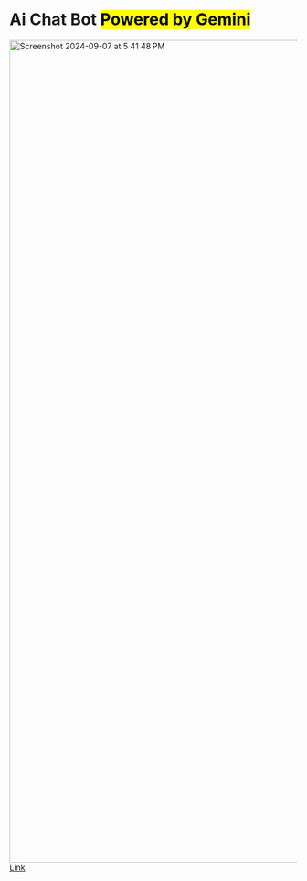 <h1>Ai Chat Bot <mark>Powered by Gemini</mark></h1>
<img width="1440" alt="Screenshot 2024-09-07 at 5 41 48 PM" src="https://github.com/user-attachments/assets/b02c9606-b61b-4ee1-b530-16360fcc672e">
<a style="" href="https://cgemini.netlify.app">Link</a>
